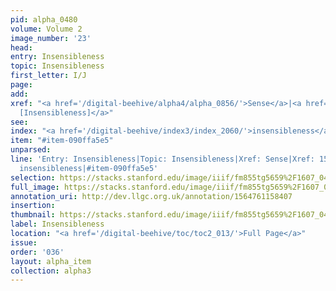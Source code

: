 ```yaml
---
pid: alpha_0480
volume: Volume 2
image_number: '23'
head: 
entry: Insensibleness
topic: Insensibleness
first_letter: I/J
page: 
add: 
xref: "<a href='/digital-beehive/alpha4/alpha_0856/'>Sense</a>|<a href='/digital-beehive/num1/num_0158/'>152
  [Insensibleness]</a>"
see: 
index: "<a href='/digital-beehive/index3/index_2060/'>insensibleness</a>"
item: "#item-090ffa5e5"
unparsed: 
line: 'Entry: Insensibleness|Topic: Insensibleness|Xref: Sense|Xref: 152 [Insensibleness]|Index:
  insensibleness|#item-090ffa5e5'
selection: https://stacks.stanford.edu/image/iiif/fm855tg5659%2F1607_0490/348,4141,3031,414/full/0/default.jpg
full_image: https://stacks.stanford.edu/image/iiif/fm855tg5659%2F1607_0490/full/full/0/default.jpg
annotation_uri: http://dev.llgc.org.uk/annotation/1564761158407
insertion: 
thumbnail: https://stacks.stanford.edu/image/iiif/fm855tg5659%2F1607_0490/348,4141,600,180/250,/0/default.jpg
label: Insensibleness
location: "<a href='/digital-beehive/toc/toc2_013/'>Full Page</a>"
issue: 
order: '036'
layout: alpha_item
collection: alpha3
---
```

